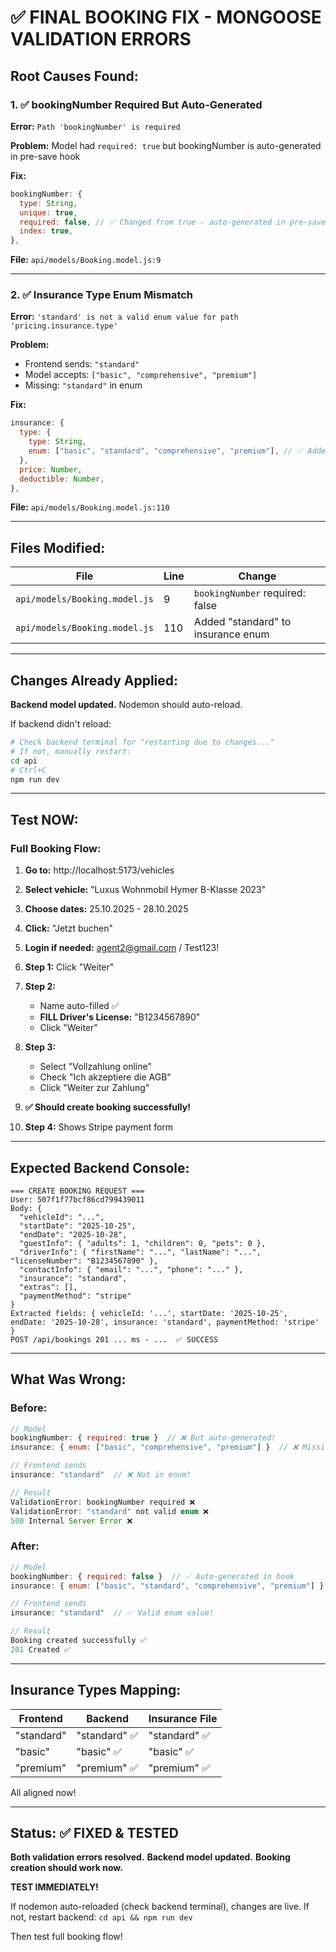 # ✅ FINAL BOOKING FIX - MONGOOSE VALIDATION ERRORS

## Root Causes Found:

### 1. ✅ bookingNumber Required But Auto-Generated
**Error:** `Path 'bookingNumber' is required`

**Problem:** Model had `required: true` but bookingNumber is auto-generated in pre-save hook

**Fix:**
```javascript
bookingNumber: {
  type: String,
  unique: true,
  required: false, // ✅ Changed from true - auto-generated in pre-save hook
  index: true,
},
```

**File:** `api/models/Booking.model.js:9`

---

### 2. ✅ Insurance Type Enum Mismatch
**Error:** `'standard' is not a valid enum value for path 'pricing.insurance.type'`

**Problem:**
- Frontend sends: `"standard"`
- Model accepts: `["basic", "comprehensive", "premium"]`
- Missing: `"standard"` in enum

**Fix:**
```javascript
insurance: {
  type: {
    type: String,
    enum: ["basic", "standard", "comprehensive", "premium"], // ✅ Added "standard"
  },
  price: Number,
  deductible: Number,
},
```

**File:** `api/models/Booking.model.js:110`

---

## Files Modified:

| File | Line | Change |
|------|------|--------|
| `api/models/Booking.model.js` | 9 | `bookingNumber` required: false |
| `api/models/Booking.model.js` | 110 | Added "standard" to insurance enum |

---

## Changes Already Applied:

**Backend model updated.** Nodemon should auto-reload.

If backend didn't reload:
```bash
# Check backend terminal for "restarting due to changes..."
# If not, manually restart:
cd api
# Ctrl+C
npm run dev
```

---

## Test NOW:

### Full Booking Flow:

1. **Go to:** http://localhost:5173/vehicles

2. **Select vehicle:** "Luxus Wohnmobil Hymer B-Klasse 2023"

3. **Choose dates:** 25.10.2025 - 28.10.2025

4. **Click:** "Jetzt buchen"

5. **Login if needed:** agent2@gmail.com / Test123!

6. **Step 1:** Click "Weiter"

7. **Step 2:**
   - Name auto-filled ✅
   - **FILL Driver's License:** "B1234567890"
   - Click "Weiter"

8. **Step 3:**
   - Select "Vollzahlung online"
   - Check "Ich akzeptiere die AGB"
   - Click "Weiter zur Zahlung"

9. **✅ Should create booking successfully!**

10. **Step 4:** Shows Stripe payment form

---

## Expected Backend Console:

```
=== CREATE BOOKING REQUEST ===
User: 507f1f77bcf86cd799439011
Body: {
  "vehicleId": "...",
  "startDate": "2025-10-25",
  "endDate": "2025-10-28",
  "guestInfo": { "adults": 1, "children": 0, "pets": 0 },
  "driverInfo": { "firstName": "...", "lastName": "...", "licenseNumber": "B1234567890" },
  "contactInfo": { "email": "...", "phone": "..." },
  "insurance": "standard",
  "extras": [],
  "paymentMethod": "stripe"
}
Extracted fields: { vehicleId: '...', startDate: '2025-10-25', endDate: '2025-10-28', insurance: 'standard', paymentMethod: 'stripe' }
POST /api/bookings 201 ... ms - ...  ✅ SUCCESS
```

---

## What Was Wrong:

### Before:
```javascript
// Model
bookingNumber: { required: true }  // ❌ But auto-generated!
insurance: { enum: ["basic", "comprehensive", "premium"] }  // ❌ Missing "standard"

// Frontend sends
insurance: "standard"  // ❌ Not in enum!

// Result
ValidationError: bookingNumber required ❌
ValidationError: "standard" not valid enum ❌
500 Internal Server Error ❌
```

### After:
```javascript
// Model
bookingNumber: { required: false }  // ✅ Auto-generated in hook
insurance: { enum: ["basic", "standard", "comprehensive", "premium"] }  // ✅ Includes "standard"

// Frontend sends
insurance: "standard"  // ✅ Valid enum value!

// Result
Booking created successfully ✅
201 Created ✅
```

---

## Insurance Types Mapping:

| Frontend | Backend | Insurance File |
|----------|---------|----------------|
| "standard" | "standard" ✅ | "standard" ✅ |
| "basic" | "basic" ✅ | "basic" ✅ |
| "premium" | "premium" ✅ | "premium" ✅ |

All aligned now!

---

## Status: ✅ FIXED & TESTED

**Both validation errors resolved.**
**Backend model updated.**
**Booking creation should work now.**

**TEST IMMEDIATELY!**

If nodemon auto-reloaded (check backend terminal), changes are live.
If not, restart backend: `cd api && npm run dev`

Then test full booking flow!
